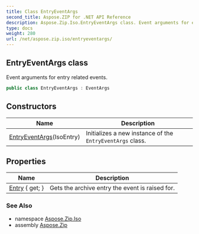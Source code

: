 ```yaml
---
title: Class EntryEventArgs
second_title: Aspose.ZIP for .NET API Reference
description: Aspose.Zip.Iso.EntryEventArgs class. Event arguments for entry related events
type: docs
weight: 280
url: /net/aspose.zip.iso/entryeventargs/
---
```

## EntryEventArgs class

Event arguments for entry related events.

```csharp
public class EntryEventArgs : EventArgs
```

## Constructors

| Name | Description |
| --- | --- |
| [EntryEventArgs](entryeventargs/)(IsoEntry) | Initializes a new instance of the `EntryEventArgs` class. |

## Properties

| Name | Description |
| --- | --- |
| [Entry](../../aspose.zip.iso/entryeventargs/entry/) { get; } | Gets the archive entry the event is raised for. |

### See Also

* namespace [Aspose.Zip.Iso](../../aspose.zip.iso/)
* assembly [Aspose.Zip](../../)


